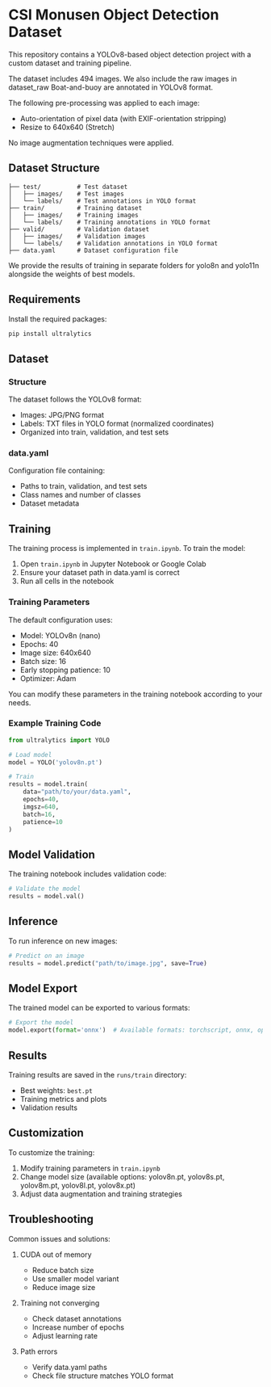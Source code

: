# CSI Monusen Object Detection Dataset

This repository contains a YOLOv8-based object detection project with a custom dataset and training pipeline.

The dataset includes 494 images. We also include the raw images in dataset_raw
Boat-and-buoy are annotated in YOLOv8 format.

The following pre-processing was applied to each image:

- Auto-orientation of pixel data (with EXIF-orientation stripping)
- Resize to 640x640 (Stretch)

No image augmentation techniques were applied.

## Dataset Structure

```
├── test/          # Test dataset
│   ├── images/    # Test images
│   └── labels/    # Test annotations in YOLO format
├── train/         # Training dataset
│   ├── images/    # Training images
│   └── labels/    # Training annotations in YOLO format
├── valid/         # Validation dataset
│   ├── images/    # Validation images
│   └── labels/    # Validation annotations in YOLO format
├── data.yaml      # Dataset configuration file
```

We provide the results of training in separate folders for yolo8n and yolo11n alongside the weights of best models.

## Requirements

Install the required packages:

```bash
pip install ultralytics
```

## Dataset

### Structure

The dataset follows the YOLOv8 format:

- Images: JPG/PNG format
- Labels: TXT files in YOLO format (normalized coordinates)
- Organized into train, validation, and test sets

### data.yaml

Configuration file containing:

- Paths to train, validation, and test sets
- Class names and number of classes
- Dataset metadata

## Training

The training process is implemented in `train.ipynb`. To train the model:

1. Open `train.ipynb` in Jupyter Notebook or Google Colab
2. Ensure your dataset path in data.yaml is correct
3. Run all cells in the notebook

### Training Parameters

The default configuration uses:

- Model: YOLOv8n (nano)
- Epochs: 40
- Image size: 640x640
- Batch size: 16
- Early stopping patience: 10
- Optimizer: Adam

You can modify these parameters in the training notebook according to your needs.

### Example Training Code

```python
from ultralytics import YOLO

# Load model
model = YOLO('yolov8n.pt')

# Train
results = model.train(
    data="path/to/your/data.yaml",
    epochs=40,
    imgsz=640,
    batch=16,
    patience=10
)
```

## Model Validation

The training notebook includes validation code:

```python
# Validate the model
results = model.val()
```

## Inference

To run inference on new images:

```python
# Predict on an image
results = model.predict("path/to/image.jpg", save=True)
```

## Model Export

The trained model can be exported to various formats:

```python
# Export the model
model.export(format='onnx')  # Available formats: torchscript, onnx, openvino, engine, coreml
```

## Results

Training results are saved in the `runs/train` directory:

- Best weights: `best.pt`
- Training metrics and plots
- Validation results

## Customization

To customize the training:

1. Modify training parameters in `train.ipynb`
2. Change model size (available options: yolov8n.pt, yolov8s.pt, yolov8m.pt, yolov8l.pt, yolov8x.pt)
3. Adjust data augmentation and training strategies

## Troubleshooting

Common issues and solutions:

1. CUDA out of memory

   - Reduce batch size
   - Use smaller model variant
   - Reduce image size

2. Training not converging

   - Check dataset annotations
   - Increase number of epochs
   - Adjust learning rate

3. Path errors
   - Verify data.yaml paths
   - Check file structure matches YOLO format
